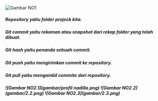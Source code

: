 ![Gambar NO1](gambar/1.png)
<h5>Repository yaitu folder projeck kita.</h5> 
<h5>Git commit yaitu rekaman atau snapshot dari rekap folder yang telah dibuat.<h5>
<h5>Git hash yaitu penanda sebuah commit.<h5>
<h5>Git push yaitu mengirimkan commit  ke repository.<h5>
<h5>Git pull yaitu mengambil commite dari repository.<h5>
![Gambar NO2.1](gambar/profil nadilla.png)
![Gambar NO2.2](gambar/2.2.png)
![Gambar NO2.3](gambar/2.3.png)